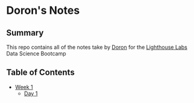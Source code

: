 # Doron's Notes

## Summary
This repo contains all of the notes take by [Doron](https://github.com/dafelds) for the [Lighthouse Labs](https://www.lighthouselabs.ca/) Data Science Bootcamp

## Table of Contents
* [Week 1](/Week_1)
    * [Day 1](/Week_1/Day_1)
